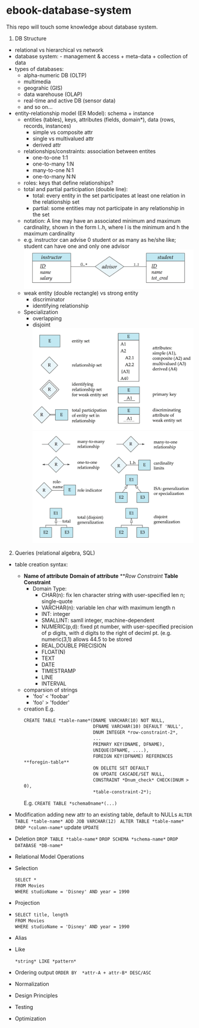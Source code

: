 # ebook-database-system
This repo will touch some knowledge about database system.


1. DB Structure
  - relational vs hierarchical vs network
  -  database system: 
    -  management & access + meta-data + collection of data
  - types of databases:
    - alpha-numeric DB (OLTP)
    - multimedia
    - geograhic (GIS)
    - data warehouse (OLAP)
    - real-time and active DB (sensor data)
    - and so on...
  - entity-relationship model (ER Model): schema + instance
    - entities (tables), keys, attributes (fields, domain*), data (rows, records, instances)
      - simple vs composite attr
      - single vs multivalued attr
      - derived attr
    - relationships/constraints: association between entites
      - one-to-one 1:1
      - one-to-many 1:N
      - many-to-one N:1
      - one-to-many N:N
    - roles: keys that define relationships?
    - total and partial participation (double line):
      - total: every entity in the set participates at least one relation in the relationship set
      - partial: some entities may not participate in any relationship in the set
    - notation: A line may have an associated minimum and maximum cardinality, shown in the form l..h, where l is the minimum and h the maximum cardinality
    - e.g. instructor can advise 0 student or as many as he/she like; student can have one and only one advisor 
      ![img-1](./img-1.png)
    - weak entity (double rectangle) vs strong entity
      - discriminator
      - identifying relationship
    - Specialization
      - overlapping
      - disjoint
      ![img-1](./img-2.png)
      ![img-1](./img-3.png)

2. Queries (relational algebra, SQL)
  - table creation syntax:
    - **Name of attribute** **Domain of attribute** ***Row Constraint*
      **Table Constraint**
      - Domain Type:
        - CHAR(n): fix len character string with user-specified len n; single-quote
        - VARCHAR(n): variable len char with maximum length n
        - INT: integer
        - SMALLINT: samll integer, machine-dependent
        - NUMERIC(p,d): fixed pt number, with user-specified precision of p digits, with d digits to the right of deciml pt. (e.g. numeric(3,1) allows 44.5 to be stored
        - REAL,DOUBLE PRECISION
        - FLOAT(N)
        - TEXT
        - DATE
        - TIMESTRAMP
        - LINE
        - INTERVAL
    - comparsion of strings
      - 'foo' < 'foobar'
      - 'foo'  > 'fodder'
    - creation
      E.g. 
      ```
      CREATE TABLE *table-name*(DNAME VARCHAR(10) NOT NULL,
                                DFNAME VARCHAR(10) DEFAULT 'NULL',
                                DNUM INTEGER *row-constraint-2*,
                                ...
                                PRIMARY KEY(DNAME, DFNAME),
                                UNIQUE(DFNAME, ....),
                                FOREIGN KEY(DFNAME) REFERENCES **foregin-table**
                                ON DELETE SET DEFAULT
                                ON UPDATE CASCADE/SET NULL,
                                CONSTRAINT *Dnum_check* CHECK(DNUM > 0),
                                *table-constraint-2*);
      ```
      E.g.
      ```CREATE TABLE *schema0name*(...)```
     
  - Modification
      adding new attr to an existing table, default to NULLs
      ```ALTER TABLE *table-name* ADD JOB VARCHAR(12) ```
      ```ALTER TABLE *table-name* DROP *column-name*```
      update
      ```UPDATE ```
  - Deletion
      ``` DROP TABLE *table-name* ```
      ``` DROP SCHEMA *schema-name* ```
      ``` DROP DATABASE *DB-name* ```
      
  - Relational Model Operations
   - Selection
     ```
     SELECT *
     FROM Movies
     WHERE studioName = 'Disney' AND year = 1990
     ```
     
   - Projection
   - ```
     SELECT title, length
     FROM Movies
     WHERE studioName = 'Disney' AND year = 1990
     ```
  - Alias
  - Like
    
    ```*string* LIKE *pattern*```
  - Ordering output
    ```ORDER BY  *attr-A + attr-B* DESC/ASC```
- Normalization
- Design Principles
- Testing
- Optimization
